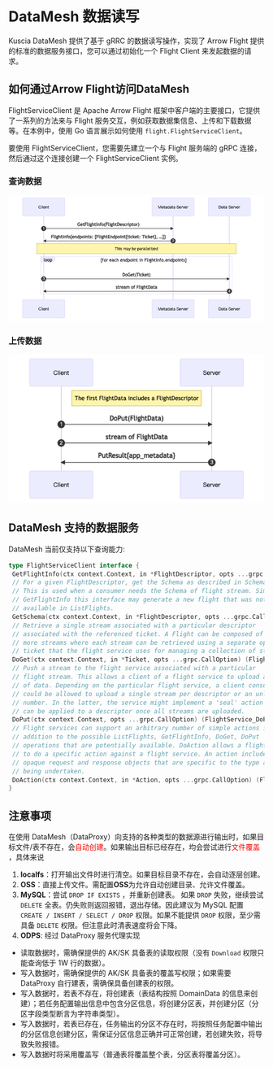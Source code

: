 # DataMesh 数据读写

Kuscia DataMesh 提供了基于 gRRC 的数据读写操作，实现了 Arrow Flight 提供的标准的数据服务接口，您可以通过初始化一个 Flight Client 来发起数据的请求。

## 如何通过Arrow Flight访问DataMesh

FlightServiceClient 是 Apache Arrow Flight 框架中客户端的主要接口，它提供了一系列的方法来与 Flight 服务交互，例如获取数据集信息、上传和下载数据等。在本例中，使用 Go 语言展示如何使用 `flight.FlightServiceClient`。

要使用 FlightServiceClient，您需要先建立一个与 Flight 服务端的 gRPC 连接，然后通过这个连接创建一个 FlightServiceClient 实例。

### 查询数据

![Alt text](../../../imgs/flight_do_get.png)

### 上传数据

![Alt text](../../../imgs/flight_do_put.png)

## DataMesh 支持的数据服务

DataMesh 当前仅支持以下查询能力:

```go
type FlightServiceClient interface {
 GetFlightInfo(ctx context.Context, in *FlightDescriptor, opts ...grpc.CallOption) (*FlightInfo, error)
 // For a given FlightDescriptor, get the Schema as described in Schema.fbs::Schema
 // This is used when a consumer needs the Schema of flight stream. Similar to
 // GetFlightInfo this interface may generate a new flight that was not previously
 // available in ListFlights.
 GetSchema(ctx context.Context, in *FlightDescriptor, opts ...grpc.CallOption) (*SchemaResult, error)
 // Retrieve a single stream associated with a particular descriptor
 // associated with the referenced ticket. A Flight can be composed of one or
 // more streams where each stream can be retrieved using a separate opaque
 // ticket that the flight service uses for managing a collection of streams.
 DoGet(ctx context.Context, in *Ticket, opts ...grpc.CallOption) (FlightService_DoGetClient, error)
 // Push a stream to the flight service associated with a particular
 // flight stream. This allows a client of a flight service to upload a stream
 // of data. Depending on the particular flight service, a client consumer
 // could be allowed to upload a single stream per descriptor or an unlimited
 // number. In the latter, the service might implement a 'seal' action that
 // can be applied to a descriptor once all streams are uploaded.
 DoPut(ctx context.Context, opts ...grpc.CallOption) (FlightService_DoPutClient, error)
 // Flight services can support an arbitrary number of simple actions in
 // addition to the possible ListFlights, GetFlightInfo, DoGet, DoPut
 // operations that are potentially available. DoAction allows a flight client
 // to do a specific action against a flight service. An action includes
 // opaque request and response objects that are specific to the type action
 // being undertaken.
 DoAction(ctx context.Context, in *Action, opts ...grpc.CallOption) (FlightService_DoActionClient, error)
}
```

## 注意事项

在使用 DataMesh（DataProxy）向支持的各种类型的数据源进行输出时，如果目标文件/表不存在，会<span style="color: red;">自动创建</span>。如果输出目标已经存在，均会尝试进行<span style="color: red;">文件覆盖</span> ，具体来说

1. **localfs**：打开输出文件时进行清空。如果目标目录不存在，会自动逐层创建。
2. **OSS**：直接上传文件。需配置**OSS**为允许自动创建目录、允许文件覆盖。
3. **MySQL**：尝试 `DROP IF EXISTS` ，并重新创建表。 如果 `DROP` 失败，继续尝试 `DELETE` 全表。仍失败则返回报错，退出存储。因此建议为 MySQL 配置 `CREATE / INSERT / SELECT / DROP` 权限。如果不能提供 `DROP` 权限，至少需具备 `DELETE` 权限。但注意此时清表速度将会下降。
4. **ODPS**: 经过 DataProxy 服务代理实现

- 读取数据时，需确保提供的 AK/SK 具备表的读取权限（没有 `Download` 权限只能查询低于 1W 行的数据）。
- 写入数据时，需确保提供的 AK/SK 具备表的覆盖写权限；如果需要 DataProxy 自行建表，需确保具备创建表的权限。
- 写入数据时，若表不存在，将创建表（表结构按照 DomainData 的信息来创建）；若任务配置输出信息中包含分区信息，将创建分区表，并创建分区（分区字段类型断言为字符串类型）。
- 写入数据时，若表已存在，任务输出的分区不存在时，将按照任务配置中输出的分区信息创建分区，需保证分区信息正确并可正常创建，若创建失败，将导致失败报错。
- 写入数据时将采用覆盖写（普通表将覆盖整个表，分区表将覆盖分区）。
